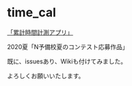 # time_cal
[「累計時間計測アプリ」](https://neutral2010.github.io/time-cal/time-cal.html)

2020夏「N予備校夏のコンテスト応募作品」　

既に、issuesあり、Wikiも付けてみました。

よろしくお願いいたします。
